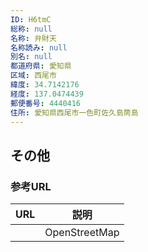 ```yaml
---
ID: H6tmC
総称: null
名称: 弁財天
名称読み: null
別名: null
都道府県: 愛知県
区域: 西尾市
緯度: 34.7142176
経度: 137.0474439
郵便番号: 4440416
住所: 愛知県西尾市一色町佐久島筒島
---
```


## その他

### 参考URL

| URL | 説明          |
| --- | ------------- |
|     | OpenStreetMap |
